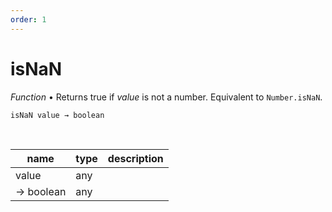 ```yaml
---
order: 1
---
```

# isNaN

_Function_ &bull; Returns true if _value_ is not a number. Equivalent to `Number.isNaN`.

<pre><code>isNaN value &rarr; boolean</code></pre>
<br>

| name | type | description |
|------|------|-------------|
|value|any||
|&rarr; boolean|any||



